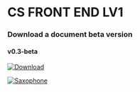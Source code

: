 # CS FRONT END LV1

### Download a document beta version
#### v0.3-beta
[![Download](https://appdb.cc/img/download_button.png)](https://github.com/antronic/cs-front-end-lv1/archive/v0.3-beta.zip)


[![Saxophone](http://img.youtube.com/vi/8ZcmTl_1ER8/0.jpg)](https://www.youtube.com/watch?v=8ZcmTl_1ER8)

